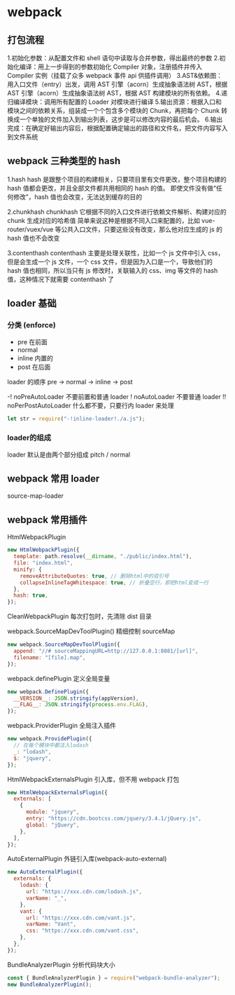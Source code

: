 # webpack

## 打包流程

1.初始化参数：从配置文件和 shell 语句中读取与合并参数，得出最终的参数 2.初始化编译：用上一步得到的参数初始化 Compiler 对象，注册插件并传入 Compiler 实例（挂载了众多 webpack 事件 api 供插件调用）
3.AST&依赖图：用入口文件（entry）出发，调用 AST 引擎（acorn）生成抽象语法树 AST，根据 AST 引擎（acorn）生成抽象语法树 AST，根据 AST 构建模块的所有依赖。 4.递归编译模块：调用所有配置的 Loader 对模块进行编译 5.输出资源：根据入口和模块之间的依赖关系，组装成一个个包含多个模块的 Chunk，再把每个 Chunk 转换成一个单独的文件加入到输出列表，这步是可以修改内容的最后机会。 6.输出完成：在确定好输出内容后，根据配置确定输出的路径和文件名，把文件内容写入到文件系统

## webpack 三种类型的 hash

1.hash
hash 是跟整个项目的构建相关，只要项目里有文件更改，整个项目构建的 hash 值都会更改，并且全部文件都共用相同的 hash 的值。
即使文件没有做“任何修改”，hash 值也会改变，无法达到缓存的目的

2.chunkhash
chunkhash 它根据不同的入口文件进行依赖文件解析、构建对应的 chunk 生成对应的哈希值
简单来说这种是根据不同入口来配置的，比如 vue-router/vuex/vue 等公共入口文件，只要这些没有改变，那么他对应生成的 js 的 hash 值也不会改变

3.contenthash
contenthash 主要是处理关联性，比如一个 js 文件中引入 css，但是会生成一个 js 文件，一个 css 文件，但是因为入口是一个，导致他们的 hash 值也相同，所以当只有 js 修改时，关联输入的 css、img 等文件的 hash 值，这种情况下就需要 contenthash 了

## loader 基础

### 分类 (enforce)

- pre 在前面
- normal
- inline 内置的
- post 在后面

loader 的顺序 pre -> normal -> inline -> post

-! noPreAutoLoader 不要前置和普通 loader
! noAutoLoader 不要普通 loader
!! noPerPostAutoLoader 什么都不要，只要行内 loader 来处理

```javascript
let str = require("-!inline-loader!./a.js");
```

### loader的组成

loader 默认是由两个部分组成 pitch / normal

## webpack 常用 loader

source-map-loader

## webpack 常用插件

HtmlWebpackPlugin

```js
new HtmlWebpackPlugin({
  template: path.resolve(__dirname, "./public/index.html"),
  file: "index.html",
  minify: {
    removeAttributeQuotes: true, // 删除html中的双引号
    collapseInlineTagWhitespace: true, // 折叠空行，即把html变成一行
  },
  hash: true,
});
```

CleanWebpackPlugin 每次打包时，先清除 dist 目录

webpack.SourceMapDevToolPlugin() 精细控制 sourceMap

```js
new webpack.SourceMapDevToolPlugin({
  append: "//# sourceMappingURL=http://127.0.0.1:8081/[url]",
  filename: "[file].map",
});
```

webpack.definePlugin 定义全局变量

```js
new webpack.DefinePlugin({
  __VERSION__: JSON.stringify(appVersion),
  __FLAG__: JSON.stringify(process.env.FLAG),
});
```

webpack.ProviderPlugin 全局注入插件

```js
new webpack.ProvidePlugin({
  // 在每个模块中都注入lodash
  _: "lodash",
  $: "jquery",
});
```

HtmlWebpackExternalsPlugin 引入库，但不用 webpack 打包

```js
new HtmlWebpackExternalsPlugin({
  externals: [
    {
      module: "jquery",
      entry: "https://cdn.bootcss.com/jquery/3.4.1/jQuery.js",
      global: "jQuery",
    },
  ],
});
```

AutoExternalPlugin 外链引入库(webpack-auto-external)

```js
new AutoExternalPlugin({
  externals: {
    lodash: {
      url: "https://xxx.cdn.com/lodash.js",
      varName: "_",
    },
    vant: {
      url: "https://xxx.cdn.com/vant.js",
      varName: "Vant",
      css: "https://xxx.cdn.com/vant.css",
    },
  },
});
```

BundleAnalyzerPlugin 分析代码块大小

```js
const { BundleAnalyzerPlugin } = require("webpack-bundle-analyzer");
new BundleAnalyzerPlugin();
```
